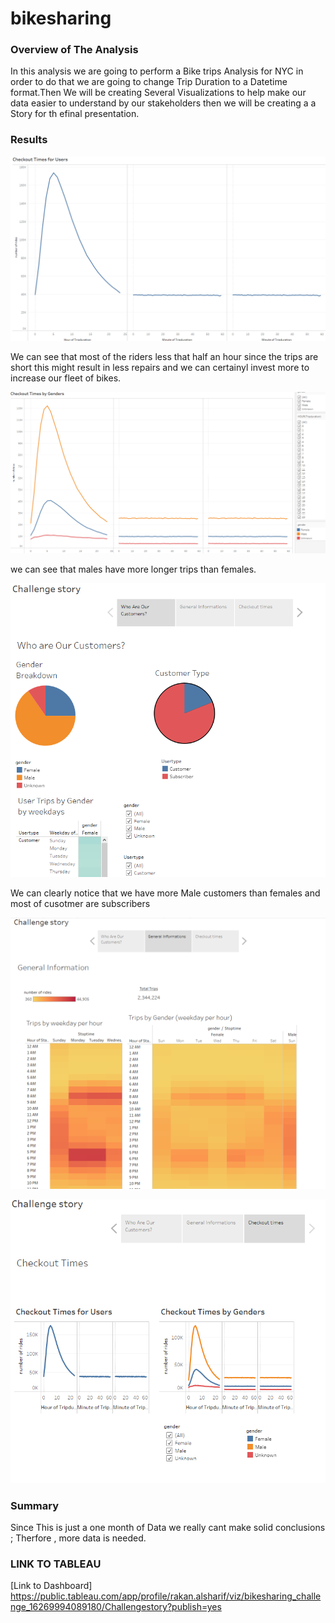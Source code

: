 # **bikesharing**


### **Overview of The Analysis**

In this analysis we are going to perform a Bike trips Analysis for NYC in order to do that we are going to change Trip Duration to a Datetime format.Then We will be creating Several Visualizations to help make our data easier to understand by our stakeholders then we will be creating a a Story for th efinal presentation.


### **Results**

![](images/chckout_users.png)




We can see that most of the riders less that half an hour since the trips are short this might result in less repairs and we can certainyl invest more to increase our fleet of bikes.



![](images/chckout_bygender.png)



we can see that males have more longer trips than females.





![](images/challenge_story1.png)




We can clearly notice that we have more Male customers than females and most of cusotmer are subscribers





![](images/challenge_story2.png)







![](images/challenge_story3.png)





### **Summary**


Since This is just a one month of Data we really cant make solid conclusions ; Therfore , more data is needed.


### **LINK TO TABLEAU**

[Link to Dashboard] https://public.tableau.com/app/profile/rakan.alsharif/viz/bikesharing_challenge_16269994089180/Challengestory?publish=yes








